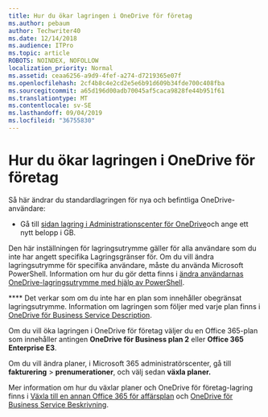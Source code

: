 ```yaml
---
title: Hur du ökar lagringen i OneDrive för företag
ms.author: pebaum
author: Techwriter40
ms.date: 12/14/2018
ms.audience: ITPro
ms.topic: article
ROBOTS: NOINDEX, NOFOLLOW
localization_priority: Normal
ms.assetid: ceaa6256-a9d9-4fef-a274-d7219365e07f
ms.openlocfilehash: 2cf4b8c4e2cd2e5e6b91d609b34fde700c408fba
ms.sourcegitcommit: a65d196d00adb70045af5caca9828fe44b951f61
ms.translationtype: MT
ms.contentlocale: sv-SE
ms.lasthandoff: 09/04/2019
ms.locfileid: "36755830"
---
```

# <a name="how-to-increase-storage-in-onedrive-for-business"></a>Hur du ökar lagringen i OneDrive för företag

Så här ändrar du standardlagringen för nya och befintliga OneDrive-användare:
  
- Gå till [sidan lagring i Administrationscenter för OneDrive](https://admin.onedrive.com/?v=StorageSettings)och ange ett nytt belopp i GB.
    
Den här inställningen för lagringsutrymme gäller för alla användare som du inte har angett specifika Lagringsgränser för. Om du vill ändra lagringsutrymme för specifika användare, måste du använda Microsoft PowerShell. Information om hur du gör detta finns i [ändra användarnas OneDrive-lagringsutrymme med hjälp av PowerShell](https://go.microsoft.com/fwlink/?linkid=866402). 
  
 **** Det verkar som om du inte har en plan som innehåller obegränsat lagringsutrymme. Information om lagringen som följer med varje plan finns i [OneDrive för Business Service Description](https://go.microsoft.com/fwlink/p/?LinkID=826071).
  
Om du vill öka lagringen i OneDrive för företag väljer du en Office 365-plan som innehåller antingen **OneDrive för Business plan 2** eller **Office 365 Enterprise E3**. 
  
Om du vill ändra planer, i Microsoft 365 administratörscenter, gå till **fakturering** \> **prenumerationer**, och välj sedan **växla planer.**
  
Mer information om hur du växlar planer och OneDrive för företag-lagring finns i [Växla till en annan Office 365 för affärsplan](https://go.microsoft.com/fwlink/?LinkId=2031117) och [OneDrive för Business Service Beskrivning](https://go.microsoft.com/fwlink/?LinkId-2031122).
  

